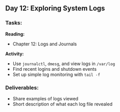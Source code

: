 ## Day 12: Exploring System Logs

### Tasks:

__Reading:__  
- Chapter 12: Logs and Journals

__Activity:__
- Use `journalctl`, `dmesg`, and view logs in `/var/log`
- Find recent logins and shutdown events
- Set up simple log monitoring with `tail -f`

### Deliverables:
- Share examples of logs viewed
- Short description of what each log file revealed